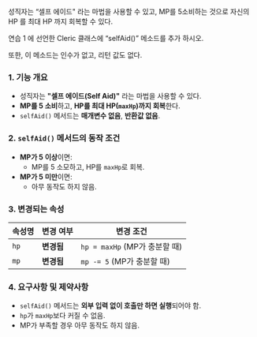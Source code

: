 성직자는 “셀프 에이드" 라는 마법을 사용할 수 있고, MP를 5소비하는 것으로 자신의 HP 를 최대 HP 까지 회복할 수 있다.

연습 1 에 선언한 Cleric 클래스에 “selfAid()” 메소드를 추가 하시오.

또한, 이 메소드는 인수가 없고, 리턴 값도 없다.

### **1. 기능 개요**

- 성직자는 **"셀프 에이드(Self Aid)"** 라는 마법을 사용할 수 있다.
- **MP를 5 소비**하고, **HP를 최대 HP(`maxHp`)까지 회복**한다.
- `selfAid()` 메서드는 **매개변수 없음**, **반환값 없음**.

### **2. `selfAid()` 메서드의 동작 조건**

- **MP가 5 이상**이면:
    - MP를 5 소모하고, HP를 `maxHp`로 회복.
- **MP가 5 미만**이면:
    - 아무 동작도 하지 않음.

### **3. 변경되는 속성**

| 속성명 | 변경 여부 | 변경 조건 |
| --- | --- | --- |
| `hp` | **변경됨** | `hp = maxHp` (MP가 충분할 때) |
| `mp` | **변경됨** | `mp -= 5` (MP가 충분할 때) |

### **4. 요구사항 및 제약사항**

- `selfAid()` 메서드는 **외부 입력 없이 호출만 하면 실행**되어야 함.
- `hp`가 `maxHp`보다 커질 수 없음.
- MP가 부족할 경우 아무 동작도 하지 않음.